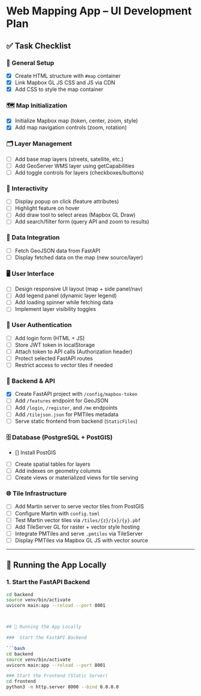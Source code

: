 # Web Mapping App – UI Development Plan

## ✅ Task Checklist

### 🧱 General Setup
- [x] Create HTML structure with `#map` container
- [x] Link Mapbox GL JS CSS and JS via CDN
- [x] Add CSS to style the map container

### 🗺️ Map Initialization
- [x] Initialize Mapbox map (token, center, zoom, style)
- [x] Add map navigation controls (zoom, rotation)

### 🗂️ Layer Management
- [ ] Add base map layers (streets, satellite, etc.)
- [ ] Add GeoServer WMS layer using getCapabilities
- [ ] Add toggle controls for layers (checkboxes/buttons)

### 🧩 Interactivity
- [ ] Display popup on click (feature attributes)
- [ ] Highlight feature on hover
- [ ] Add draw tool to select areas (Mapbox GL Draw)
- [ ] Add search/filter form (query API and zoom to results)

### 🔁 Data Integration
- [ ] Fetch GeoJSON data from FastAPI
- [ ] Display fetched data on the map (new source/layer)

### 🖥️ User Interface
- [ ] Design responsive UI layout (map + side panel/nav)
- [ ] Add legend panel (dynamic layer legend)
- [ ] Add loading spinner while fetching data
- [ ] Implement layer visibility toggles

### 🔐 User Authentication
- [ ] Add login form (HTML + JS)
- [ ] Store JWT token in localStorage
- [ ] Attach token to API calls (Authorization header)
- [ ] Protect selected FastAPI routes
- [ ] Restrict access to vector tiles if needed

### 🧱 Backend & API
- [x] Create FastAPI project with `/config/mapbox-token`
- [ ] Add `/features` endpoint for GeoJSON
- [ ] Add `/login`, `/register`, and `/me` endpoints
- [ ] Add `/tilejson.json` for PMTiles metadata
- [ ] Serve static frontend from backend (`StaticFiles`)

### 🗄️ Database (PostgreSQL + PostGIS)
- [] Install PostGIS
- [ ] Create spatial tables for layers
- [ ] Add indexes on geometry columns
- [ ] Create views or materialized views for tile serving

### 🌐 Tile Infrastructure
- [ ] Add Martin server to serve vector tiles from PostGIS
- [ ] Configure Martin with `config.toml`
- [ ] Test Martin vector tiles via `/tiles/{z}/{x}/{y}.pbf`
- [ ] Add TileServer GL for raster + vector style hosting
- [ ] Integrate PMTiles and serve `.pmtiles` via TileServer
- [ ] Display PMTiles via Mapbox GL JS with vector source

---

## 🚀 Running the App Locally

### 1. Start the FastAPI Backend

```bash
cd backend
source venv/bin/activate
uvicorn main:app --reload --port 8001



## 🚀 Running the App Locally

###  Start the FastAPI Backend

```bash
cd backend
source venv/bin/activate
uvicorn main:app --reload --port 8001

### Start the Frontend (Static Server)
cd frontend
python3 -m http.server 8000 --bind 0.0.0.0
